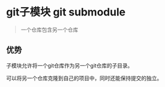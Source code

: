 # git子模块  git submodule

> 一个仓库包含另一个仓库

## 优势

子模块允许将一个git仓库作为另一个git仓库的子目录。

可以将另一个仓库克隆到自己的项目中，同时还能保持提交的独立。

